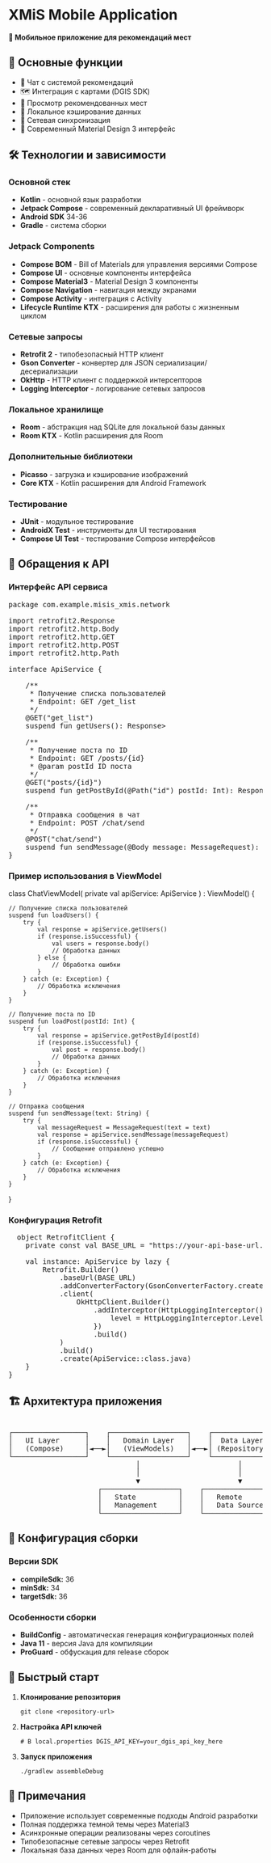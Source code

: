 <h1>XMiS Mobile Application</h1>

**📱 Мобильное приложение для рекомендаций мест**

<h2>🚀 Основные функции</h2> <ul> <li>💬 Чат с системой рекомендаций</li> <li>🗺️ Интеграция с картами (DGIS SDK)</li> <li>📍 Просмотр рекомендованных мест</li> <li>💾 Локальное кэширование данных</li> <li>🔄 Сетевая синхронизация</li> <li>🎨 Современный Material Design 3 интерфейс</li> </ul><h2>🛠 Технологии и зависимости</h2><h3>Основной стек</h3> <ul> <li><b>Kotlin</b> - основной язык разработки</li> <li><b>Jetpack Compose</b> - современный декларативный UI фреймворк</li> <li><b>Android SDK</b> 34-36</li> <li><b>Gradle</b> - система сборки</li> </ul><h3>Jetpack Components</h3> <ul> <li><b>Compose BOM</b> - Bill of Materials для управления версиями Compose</li> <li><b>Compose UI</b> - основные компоненты интерфейса</li> <li><b>Compose Material3</b> - Material Design 3 компоненты</li> <li><b>Compose Navigation</b> - навигация между экранами</li> <li><b>Compose Activity</b> - интеграция с Activity</li> <li><b>Lifecycle Runtime KTX</b> - расширения для работы с жизненным циклом</li> </ul><h3>Сетевые запросы</h3> <ul> <li><b>Retrofit 2</b> - типобезопасный HTTP клиент</li> <li><b>Gson Converter</b> - конвертер для JSON сериализации/десериализации</li> <li><b>OkHttp</b> - HTTP клиент с поддержкой интерсепторов</li> <li><b>Logging Interceptor</b> - логирование сетевых запросов</li> </ul><h3>Локальное хранилище</h3> <ul> <li><b>Room</b> - абстракция над SQLite для локальной базы данных</li> <li><b>Room KTX</b> - Kotlin расширения для Room</li> </ul><h3>Дополнительные библиотеки</h3> <ul> <li><b>Picasso</b> - загрузка и кэширование изображений</li> <li><b>Core KTX</b> - Kotlin расширения для Android Framework</li> </ul><h3>Тестирование</h3> <ul> <li><b>JUnit</b> - модульное тестирование</li> <li><b>AndroidX Test</b> - инструменты для UI тестирования</li> <li><b>Compose UI Test</b> - тестирование Compose интерфейсов</li> </ul><h2>🔌 Обращения к API</h2><h3>Интерфейс API сервиса</h3>

<pre>
package com.example.misis_xmis.network

import retrofit2.Response
import retrofit2.http.Body
import retrofit2.http.GET
import retrofit2.http.POST
import retrofit2.http.Path

interface ApiService {
    
    /**
     * Получение списка пользователей
     * Endpoint: GET /get_list
     */
    @GET("get_list")
    suspend fun getUsers(): Response<List<User>>
    
    /**
     * Получение поста по ID
     * Endpoint: GET /posts/{id}
     * @param postId ID поста
     */
    @GET("posts/{id}")
    suspend fun getPostById(@Path("id") postId: Int): Response<Post>
    
    /**
     * Отправка сообщения в чат
     * Endpoint: POST /chat/send
     */
    @POST("chat/send")
    suspend fun sendMessage(@Body message: MessageRequest): Response<MessageResponse>
}
</pre>

<h3>Пример использования в ViewModel</h3>
class ChatViewModel(
    private val apiService: ApiService
) : ViewModel() {
    
    // Получение списка пользователей
    suspend fun loadUsers() {
        try {
            val response = apiService.getUsers()
            if (response.isSuccessful) {
                val users = response.body()
                // Обработка данных
            } else {
                // Обработка ошибки
            }
        } catch (e: Exception) {
            // Обработка исключения
        }
    }
    
    // Получение поста по ID
    suspend fun loadPost(postId: Int) {
        try {
            val response = apiService.getPostById(postId)
            if (response.isSuccessful) {
                val post = response.body()
                // Обработка данных
            }
        } catch (e: Exception) {
            // Обработка исключения
        }
    }
    
    // Отправка сообщения
    suspend fun sendMessage(text: String) {
        try {
            val messageRequest = MessageRequest(text = text)
            val response = apiService.sendMessage(messageRequest)
            if (response.isSuccessful) {
                // Сообщение отправлено успешно
            }
        } catch (e: Exception) {
            // Обработка исключения
        }
    }
}
  
</pre>

<h3>Конфигурация Retrofit</h3>

<pre>
  object RetrofitClient {
    private const val BASE_URL = "https://your-api-base-url.com/"
    
    val instance: ApiService by lazy {
        Retrofit.Builder()
            .baseUrl(BASE_URL)
            .addConverterFactory(GsonConverterFactory.create())
            .client(
                OkHttpClient.Builder()
                    .addInterceptor(HttpLoggingInterceptor().apply {
                        level = HttpLoggingInterceptor.Level.BODY
                    })
                    .build()
            )
            .build()
            .create(ApiService::class.java)
    }
}
</pre>


<h2>🏗 Архитектура приложения</h2>
<pre> 
┌─────────────────┐    ┌──────────────────┐    ┌──────────────┐
│   UI Layer      │    │   Domain Layer   │    │  Data Layer  │
│   (Compose)     │◄──►│   (ViewModels)   │◄──►│ (Repository) │
└─────────────────┘    └──────────────────┘    └──────────────┘
                              │                       │
                              │                       │
                              ▼                       ▼
                     ┌──────────────────┐    ┌──────────────────┐
                     │   State          │    │   Remote         │
                     │   Management     │    │   Data Source    │
                     └──────────────────┘    └──────────────────┘
</pre><h2>🔧 Конфигурация сборки</h2><h3>Версии SDK</h3> <ul> <li><b>compileSdk:</b> 36</li> <li><b>minSdk:</b> 34</li> <li><b>targetSdk:</b> 36</li> </ul><h3>Особенности сборки</h3> <ul> <li><b>BuildConfig</b> - автоматическая генерация конфигурационных полей</li> <li><b>Java 11</b> - версия Java для компиляции</li> <li><b>ProGuard</b> - обфускация для release сборок</li> </ul><h2>🚀 Быстрый старт</h2><ol> <li> <b>Клонирование репозитория</b> <pre><code>git clone &lt;repository-url&gt;</code></pre> </li> <li> <b>Настройка API ключей</b> <pre><code># В local.properties DGIS_API_KEY=your_dgis_api_key_here</code></pre> </li> <li> <b>Запуск приложения</b> <pre><code>./gradlew assembleDebug</code></pre> </li> </ol><h2>📝 Примечания</h2> <ul> <li>Приложение использует современные подходы Android разработки</li> <li>Полная поддержка темной темы через Material3</li> <li>Асинхронные операции реализованы через coroutines</li> <li>Типобезопасные сетевые запросы через Retrofit</li> <li>Локальная база данных через Room для офлайн-работы</li> </ul>
